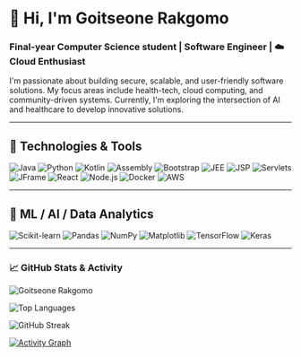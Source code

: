 <!-- Header Section -->

# 👋 Hi, I'm Goitseone Rakgomo
### Final-year Computer Science student | Software Engineer | ☁️ Cloud Enthusiast

I'm passionate about building secure, scalable, and user-friendly software solutions. My focus areas include health-tech, cloud computing, and community-driven systems. Currently, I'm exploring the intersection of AI and healthcare to develop innovative solutions.

---

## 🔧 Technologies & Tools

![Java](https://img.shields.io/badge/-Java-007396?style=flat-square&logo=java)
![Python](https://img.shields.io/badge/-Python-3776AB?style=flat-square&logo=python)
![Kotlin](https://img.shields.io/badge/-Kotlin-0095D5?style=flat-square&logo=kotlin)
![Assembly](https://img.shields.io/badge/-Assembly-6E4C13?style=flat-square&logo=gnu&logoColor=white)
![Bootstrap](https://img.shields.io/badge/-Bootstrap-7952B3?style=flat-square&logo=bootstrap)
![JEE](https://img.shields.io/badge/-JEE-ED8B00?style=flat-square&logo=java)
![JSP](https://img.shields.io/badge/-JSP-007396?style=flat-square&logo=java)
![Servlets](https://img.shields.io/badge/-Servlets-4B8BBE?style=flat-square&logo=java)
![JFrame](https://img.shields.io/badge/-JFrame-007396?style=flat-square&logo=java)
![React](https://img.shields.io/badge/-React-61DAFB?style=flat-square&logo=react)
![Node.js](https://img.shields.io/badge/-Node.js-339933?style=flat-square&logo=node.js)
![Docker](https://img.shields.io/badge/-Docker-2496ED?style=flat-square&logo=docker)
![AWS](https://img.shields.io/badge/-AWS-232F3E?style=flat-square&logo=amazonaws)



---
## 🧠 ML / AI / Data Analytics
![Scikit-learn](https://img.shields.io/badge/-Scikit--learn-F7931E?style=flat-square&logo=scikit-learn&logoColor=white)
![Pandas](https://img.shields.io/badge/-Pandas-150458?style=flat-square&logo=pandas)
![NumPy](https://img.shields.io/badge/-NumPy-013243?style=flat-square&logo=numpy)
![Matplotlib](https://img.shields.io/badge/-Matplotlib-11557C?style=flat-square&logo=matplotlib)
![TensorFlow](https://img.shields.io/badge/-TensorFlow-FF6F00?style=flat-square&logo=tensorflow)
![Keras](https://img.shields.io/badge/-Keras-D00000?style=flat-square&logo=keras)

---
### 📈 GitHub Stats & Activity

![Goitseone Rakgomo](https://github-readme-stats.vercel.app/api?username=ily6ix&show_icons=true&theme=github_dark&hide_border=true&hide=prs)

![Top Languages](https://github-readme-stats.vercel.app/api/top-langs/?username=YourGitHubUsername&layout=compact&theme=github_dark&hide_border=true)

![GitHub Streak](https://github-readme-streak-stats.herokuapp.com/?user=YourGitHubUsername&theme=github-dark&hide_border=true)

<!-- Optional: Contribution Graph -->
<a href="https://github.com/ashutosh00710/github-readme-activity-graph">
  <img alt="Activity Graph" src="https://github-readme-activity-graph.vercel.app/graph?username=YourGitHubUsername&theme=github-compact&hide_border=true" />
</a>






